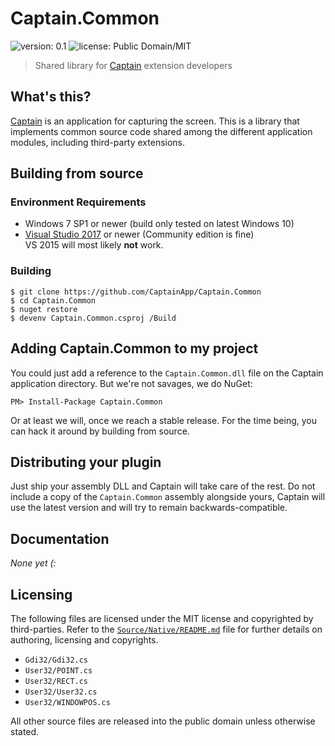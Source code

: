 ﻿# Captain.Common
![version: 0.1](https://img.shields.io/badge/version-0.1-blue.svg)
![license: Public Domain/MIT](https://img.shields.io/badge/license-Public_Domain/MIT-brightgreen.svg)
> Shared library for [Captain](https://github.com/CaptainApp) extension developers

## What's this?
[Captain](https://github.com/CaptainApp) is an application for capturing the screen. This is a library that
implements common source code shared among the different application modules, including third-party extensions.

## Building from source
### Environment Requirements
- Windows 7 SP1 or newer (build only tested on latest Windows 10)
- [Visual Studio 2017](https://www.visualstudio.com/downloads/) or newer (Community edition is fine)  
  VS 2015 will most likely **not** work.

### Building
```
$ git clone https://github.com/CaptainApp/Captain.Common
$ cd Captain.Common
$ nuget restore
$ devenv Captain.Common.csproj /Build
```

## Adding Captain.Common to my project
You could just add a reference to the `Captain.Common.dll` file on the Captain application directory.
But we're not savages, we do NuGet:

```
PM> Install-Package Captain.Common
```

Or at least we will, once we reach a stable release. For the time being, you can hack it around by building from
source.

## Distributing your plugin
Just ship your assembly DLL and Captain will take care of the rest. Do not include a copy of the `Captain.Common`
assembly alongside yours, Captain will use the latest version and will try to remain backwards-compatible.

## Documentation
_None yet (:_

## Licensing
The following files are licensed under the MIT license and copyrighted by third-parties.
Refer to the
[`Source/Native/README.md`](https://github.com/CaptainApp/Captain.Common/tree/master/Source/Native/README.md)
file for further details on authoring, licensing and copyrights.
- `Gdi32/Gdi32.cs`
- `User32/POINT.cs`
- `User32/RECT.cs`
- `User32/User32.cs`
- `User32/WINDOWPOS.cs`

All other source files are released into the public domain unless otherwise stated.